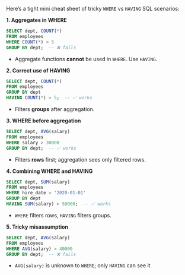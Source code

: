 Here’s a tight mini cheat sheet of tricky `WHERE` vs `HAVING` SQL scenarios:

**1. Aggregates in WHERE**

```sql
SELECT dept, COUNT(*) 
FROM employees 
WHERE COUNT(*) > 5 
GROUP BY dept;  -- ❌ fails
```

* Aggregate functions **cannot** be used in `WHERE`. Use `HAVING`.

**2. Correct use of HAVING**

```sql
SELECT dept, COUNT(*) 
FROM employees 
GROUP BY dept 
HAVING COUNT(*) > 5;  -- ✅ works
```

* Filters **groups** after aggregation.

**3. WHERE before aggregation**

```sql
SELECT dept, AVG(salary) 
FROM employees 
WHERE salary > 30000 
GROUP BY dept;  -- ✅ works
```

* Filters **rows** first; aggregation sees only filtered rows.

**4. Combining WHERE and HAVING**

```sql
SELECT dept, SUM(salary) 
FROM employees 
WHERE hire_date > '2020-01-01' 
GROUP BY dept 
HAVING SUM(salary) > 50000;  -- ✅ works
```

* `WHERE` filters rows, `HAVING` filters groups.

**5. Tricky misassumption**

```sql
SELECT dept, AVG(salary) 
FROM employees 
WHERE AVG(salary) > 40000 
GROUP BY dept;  -- ❌ fails
```

* `AVG(salary)` is unknown to `WHERE`; only `HAVING` can see it
